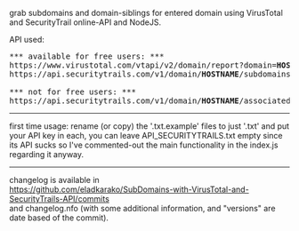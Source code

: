 grab subdomains and domain-siblings for entered domain using VirusTotal and SecurityTrail online-API and NodeJS.

API used:
<pre>
*** available for free users: *** 
https://www.virustotal.com/vtapi/v2/domain/report?domain=<strong>HOSTNAME</strong>&apikey=<strong>KEY</strong>
https://api.securitytrails.com/v1/domain/<strong>HOSTNAME</strong>/subdomains?apikey=<strong>KEY</strong>

*** not for free users: *** 
https://api.securitytrails.com/v1/domain/<strong>HOSTNAME</strong>/associated?apikey=<strong>KEY</strong>
</pre>

<hr/>

first time usage: rename (or copy) the '.txt.example' files to just '.txt' and put your API key in each, you can leave API_SECURITYTRAILS.txt empty since its API sucks so I've commented-out the main functionality in the index.js regarding it anyway.

<hr/>

changelog is available in  
<a href="https://github.com/eladkarako/SubDomains-with-VirusTotal-and-SecurityTrails-API/commits">https://github.com/eladkarako/SubDomains-with-VirusTotal-and-SecurityTrails-API/commits</a>  
and changelog.nfo (with some additional information, and "versions" are date based of the commit).
